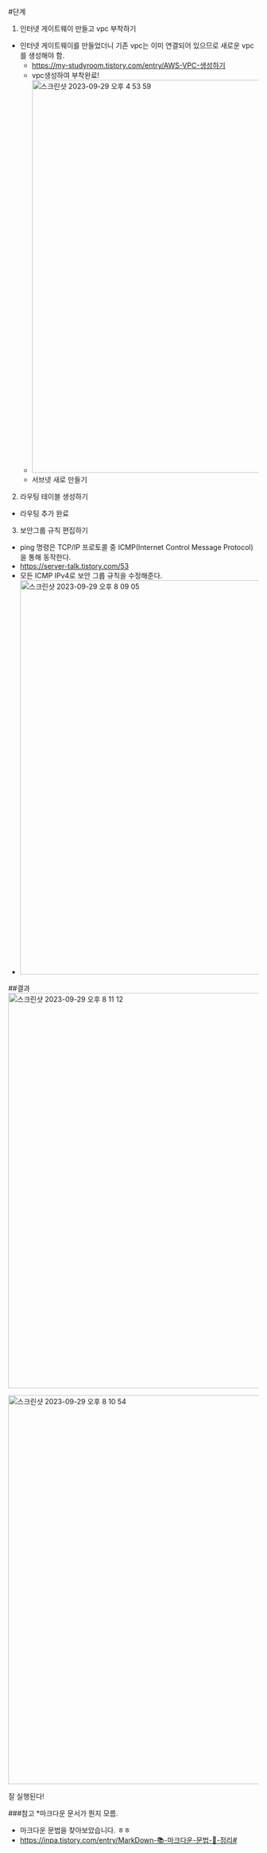 #단계
1) 인터넷 게이트웨이 만들고 vpc 부착하기
- 인터넷 게이트웨이를 만들었더니 기존 vpc는 이미 연결되어 있으므로 새로운 vpc를 생성해야 함.
  - https://my-studyroom.tistory.com/entry/AWS-VPC-생성하기
  - vpc생성하여 부착완료!
  - <img width="790" alt="스크린샷 2023-09-29 오후 4 53 59" src="https://github.com/GDSC-Ewha-5th/GDSC-Server-5th/assets/78548833/159e8bfc-0384-467c-be04-a113f1d09ecb">
  - 서브넷 새로 만들기
2) 라우팅 테이블 생성하기
  - 라우팅 추가 완료
3) 보안그룹 규칙 편집하기
  - ping 명령은 TCP/IP 프로토콜 중 ICMP(Internet Control Message Protocol)을 통해 동작한다.
  - https://server-talk.tistory.com/53
  - 모든 ICMP IPv4로 보안 그룹 규칙을 수정해준다.
  - <img width="793" alt="스크린샷 2023-09-29 오후 8 09 05" src="https://github.com/GDSC-Ewha-5th/GDSC-Server-5th/assets/78548833/594e1c27-1f3a-4b5e-bfe2-3781b810bb3e">

##결과
<img width="795" alt="스크린샷 2023-09-29 오후 8 11 12" src="https://github.com/GDSC-Ewha-5th/GDSC-Server-5th/assets/78548833/460b3446-31d2-4899-b2f8-d9a0f03334f7">

<img width="782" alt="스크린샷 2023-09-29 오후 8 10 54" src="https://github.com/GDSC-Ewha-5th/GDSC-Server-5th/assets/78548833/ffbc4df8-766a-4658-b80a-bf15685d3856">

잘 실행된다!


###참고
*마크다운 문서가 뭔지 모름.
  - 마크다운 문법을 찾아보았습니다. ㅎㅎ
  - https://inpa.tistory.com/entry/MarkDown-📚-마크다운-문법-💯-정리#
